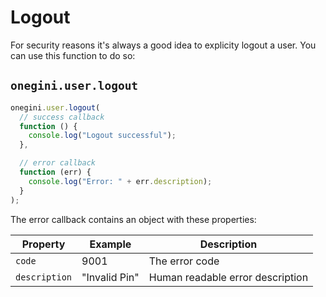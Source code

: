 # Logout

For security reasons it's always a good idea to explicity logout a user. You can use this function to do so:

## `onegini.user.logout`

```js
onegini.user.logout(
  // success callback
  function () {
    console.log("Logout successful");
  },

  // error callback
  function (err) {
    console.log("Error: " + err.description);
  }
);
```

The error callback contains an object with these properties:

| Property | Example | Description |
| --- | --- | --- |
| `code` | 9001 | The error code
| `description` | "Invalid Pin" | Human readable error description
